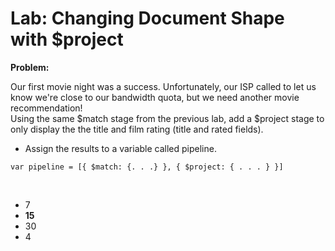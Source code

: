 # Lab: Changing Document Shape with $project 

**Problem:**

Our first movie night was a success. Unfortunately, our ISP called to let us know we're close to our bandwidth quota, but we need another movie recommendation!
</br>
Using the same $match stage from the previous lab, add a $project stage to only display the the title and film rating (title and rated fields).
</br>
- Assign the results to a variable called pipeline.
```
var pipeline = [{ $match: {. . .} }, { $project: { . . . } }]
```
</br>

- 7
- **15**
- 30
- 4

